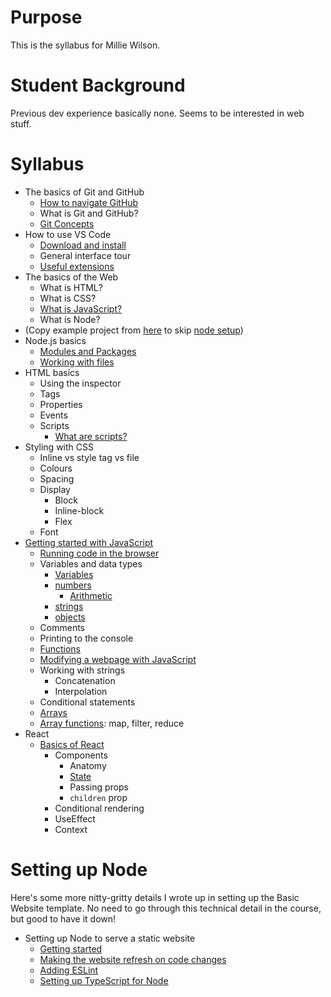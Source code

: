 # Purpose

This is the syllabus for Millie Wilson.

# Student Background

Previous dev experience basically none. Seems to be interested in web stuff.

# Syllabus

- The basics of Git and GitHub
  - [How to navigate GitHub](/Git/NavigatingGitHub.md)
  - What is Git and GitHub?
  - [Git Concepts](/Git/GitConcepts.md)
- How to use VS Code
  - [Download and install](https://code.visualstudio.com/)
  - General interface tour
  - [Useful extensions](../VSCode/UsefulExtensions.md)
- The basics of the Web
  - What is HTML?
  - What is CSS?
  - [What is JavaScript?](../HtmlCssJs/WhatAreScripts.md)
  - What is Node?
- (Copy example project from [here](../Node/Code/BasicWebsiteTS/) to skip [node setup](#setting-up-node))
- Node.js basics
  - [Modules and Packages](../Node/ModulesAndPackages.md)
  - [Working with files](../Node/WorkingWithFiles.md)
- HTML basics
  - Using the inspector
  - Tags
  - Properties
  - Events
  - Scripts
    - [What are scripts?](../HtmlCssJs/WhatAreScripts.md)
- Styling with CSS
  - Inline vs style tag vs file
  - Colours
  - Spacing
  - Display
    - Block
    - Inline-block
    - Flex
  - Font
- [Getting started with JavaScript](../HtmlCssJs/BasicsOfJS.md)
  - [Running code in the browser](../HtmlCssJs/AddingScripts.md)
  - Variables and data types
    - [Variables](../HtmlCssJs/BasicsOfJS.md#variables)
    - [numbers](../HtmlCssJs/BasicsOfJS.md#numbers)
      - [Arithmetic](../HtmlCssJs/BasicsOfJS.md#arithmetic)
    - [strings](../HtmlCssJs/BasicsOfJS.md#strings)
    - [objects](../HtmlCssJs/BasicsOfJS.md#objects)
  - Comments
  - Printing to the console
  - [Functions](../HtmlCssJs/BasicsOfJS.md#functions)
  - [Modifying a webpage with JavaScript](../HtmlCssJs/ChangingPagesWithScripts.md)
  - Working with strings
    - Concatenation
    - Interpolation
  - Conditional statements
  - [Arrays](../HtmlCssJs/BasicsOfJS.md#arrays)
  - [Array functions](../HtmlCssJs/BasicsOfJS.md#array-functions): map, filter, reduce
- React
  - [Basics of React](../React/ReactBasics.md)
    - Components
      - Anatomy
      - [State](../React/ReactBasics.md#state)
      - Passing props
      - `children` prop
    - Conditional rendering
    - UseEffect
    - Context

# Setting up Node

Here's some more nitty-gritty details I wrote up in setting up the Basic Website template. No need to go through this technical detail in the course, but good to have it down!

- Setting up Node to serve a static website
  - [Getting started](../Node/GettingStarted.md)
  - [Making the website refresh on code changes](../Node/WatchingForChanges.md)
  - [Adding ESLint](../Node/SettingUpESLint.md)
  - [Setting up TypeScript for Node](../Node/TypeScriptForNode.md)
